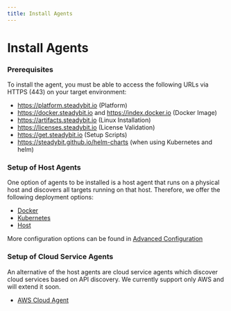 ```yaml
---
title: Install Agents
---
```


# Install Agents

### Prerequisites

To install the agent, you must be able to access the following URLs via HTTPS (443) on your target environment:

* https://platform.steadybit.io (Platform)
* https://docker.steadybit.io and https://index.docker.io (Docker Image)
* https://artifacts.steadybit.io (Linux Installation)
* https://licenses.steadybit.io (License Validation)
* https://get.steadybit.io (Setup Scripts)
* https://steadybit.github.io/helm-charts (when using Kubernetes and helm)

### Setup of Host Agents

One option of agents to be installed is a host agent that runs on a physical host and discovers all targets running on that host. Therefore, we offer the following deployment options:

* [Docker](docker.md)
* [Kubernetes](kubernetes/README.md)
* [Host](host.md)

More configuration options can be found in [Advanced Configuration](../install-agents/advanced-configuration.md)

### Setup of Cloud Service Agents

An alternative of the host agents are cloud service agents which discover cloud services based on API discovery. We currently support only AWS and will extend it soon.

* [AWS Cloud Agent](../install-agents/aws-cloud/README.md)
